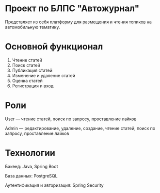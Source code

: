 # Проект по БЛПС "Автожурнал"
Предствляет из себя платформу для размещения и чтения топиков на автомобильную тематику.


# Основной функционал
1. Чтение статей
2. Поиск статей
3. Публикация статей
4. Изменение и удаление статей
5. Оценка статей
6. Регистрация и вход


# Роли
User — чтение статей, поиск по запросу, проставление лайков

Admin — редактирование, удаление, создание, чтение статей, поиск по запросу, проставление лайков


# Технологии
Бэкенд: Java, Spring Boot

База данных: PostgreSQL

Аутентификация и авторизация: Spring Security
